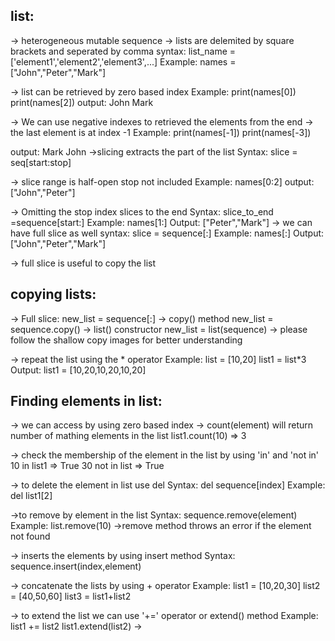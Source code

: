list:
-----
-> heterogeneous mutable sequence
-> lists are delemited by square brackets and seperated by comma
syntax: 
    list_name = ['element1','element2','element3',...]
Example:
	names = ["John","Peter","Mark"]
	
-> list can be retrieved by zero based index
Example:
 print(names[0]) 
 print(names[2])
output:
 John 
 Mark
 
-> We can use negative indexes to retrieved the elements from the end
-> the last element is at index -1
Example:
  print(names[-1])
  print(names[-3])
  
output:
  Mark
  John
->slicing extracts the part of the list
Syntax:
   slice = seq[start:stop]
   
-> slice range is half-open stop not included
Example:
	names[0:2]
output:
    ["John","Peter"]

-> Omitting the stop index slices to the end
Syntax:
   slice_to_end =sequence[start:]
Example:
   names[1:]
Output:
    ["Peter","Mark"]
-> we can have full slice as well 
syntax:
    slice = sequence[:]
Example:
    names[:]
Output:
    ["John","Peter","Mark"]
   
-> full slice is useful to copy the list


copying lists:
--------------
-> Full slice:   new_list = sequence[:]
-> copy() method new_list = sequence.copy()
-> list() constructor  new_list = list(sequence)
-> please follow the shallow copy images for better understanding

-> repeat the list using the * operator
Example:
   list = [10,20]
   list1 = list*3
Output:
   list1 = [10,20,10,20,10,20]

Finding elements in list:
-------------------------
-> we can access by using zero based index
-> count(element) will return number of mathing elements in the list
list1.count(10) => 3

-> check the membership of the element in the list by using 'in' and 'not in' 
10 in list1 => True
30 not in list => True

-> to delete the element in list use del 
Syntax:  del sequence[index]
Example: del list1[2]

->to remove by element in the list 
Syntax:  sequence.remove(element) 
Example: list.remove(10)
->remove method throws an error if the element not found

-> inserts the elements by using insert method
Syntax: sequence.insert(index,element)

-> concatenate the lists by using + operator
Example:
   list1 = [10,20,30]
   list2 = [40,50,60]
   list3 = list1+list2
   
-> to extend the list we can use '+=' operator or extend() method
Example:
    list1 += list2
    list1.extend(list2)
->	
